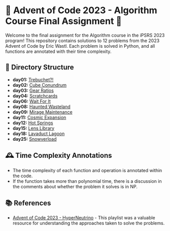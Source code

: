 # 🎄 Advent of Code 2023 - Algorithm Course Final Assignment 🎄

Welcome to the final assignment for the Algorithm course in the iPSRS 2023 program! 
This repository contains solutions to 12 problems from the 2023 Advent of Code by Eric Wastl. Each problem is solved in Python, and all functions are annotated with their time complexity.

## 📂 Directory Structure

- **day01:** [Trebuchet?!](./day01.ipynb)
- **day02:** [Cube Conundrum](./day02.ipynb)
- **day03:** [Gear Ratios](./day03.ipynb)
- **day04:** [Scratchcards](./day04.ipynb)
- **day06:** [Wait For It](./day06.ipynb)
- **day08:** [Haunted Wasteland](./day08.ipynb)
- **day09:** [Mirage Maintenance](./day09.ipynb)
- **day11:** [Cosmic Expansion](./day11.ipynb)
- **day12:** [Hot Springs](./day12.ipynb)
- **day15:** [Lens Library](./day15.ipynb)
- **day18:** [Lavaduct Lagoon](./day18.ipynb)
- **day25:** [Snowverload](./day25.ipynb)

## 🕰️ Time Complexity Annotations

- The time complexity of each function and operation is annotated within the code.
- If the function takes more than polynomial time, there is a discussion in the comments about whether the problem it solves is in NP.

## 📚 References

- [Advent of Code 2023 - HyperNeutrino](https://www.youtube.com/watch?v=s_WDYcrh_dk&list=PLnNm9syGLD3zLoIGWeHfnEekEKxPKLivw&pp=iAQB) - This playlist was a valuable resource for understanding the approaches taken to solve the problems.

